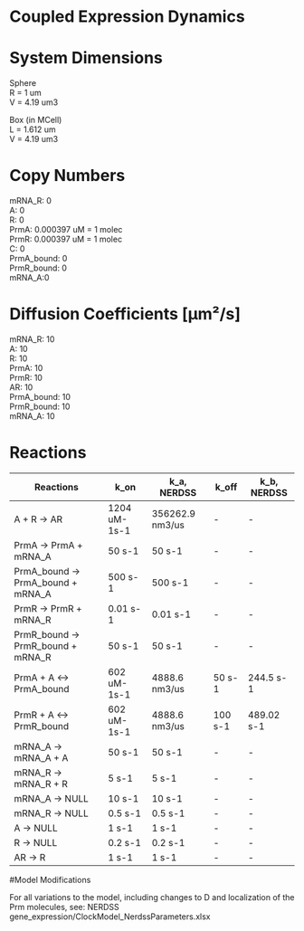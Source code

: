 # Coupled Expression Dynamics

# System Dimensions  
Sphere  
R = 1 um  
V = 4.19 um3  

Box (in MCell)  
L = 1.612 um  
V = 4.19 um3

# Copy Numbers  
mRNA_R: 0  
A: 0  
R: 0  
PrmA: 0.000397 uM = 1 molec  
PrmR: 0.000397 uM = 1 molec  
C: 0  
PrmA_bound: 0  
PrmR_bound: 0  
mRNA_A:0   

# Diffusion Coefficients [µm²/s]  
mRNA_R: 10  
A: 10  
R: 10  
PrmA: 10  
PrmR: 10  
AR: 10  
PrmA_bound: 10  
PrmR_bound: 10  
mRNA_A: 10  

# Reactions
				
| Reactions | k_on | k_a, NERDSS | k_off | k_b, NERDSS |  
| --- | --- | --- | --- | --- |  
| A + R -> AR  | 1204 uM-1s-1 | 356262.9 nm3/us | - |  -|  
| PrmA -> PrmA + mRNA_A | 50 s-1 | 50 s-1 | - | - |  
| PrmA_bound -> PrmA_bound + mRNA_A | 500 s-1 | 500 s-1 | - | - |  
| PrmR -> PrmR + mRNA_R | 0.01 s-1 | 0.01 s-1 | - | - |  
| PrmR_bound -> PrmR_bound + mRNA_R | 50 s-1 | 50 s-1 | - | - |  
| PrmA + A <-> PrmA_bound | 602 uM-1s-1 | 4888.6 nm3/us | 50 s-1 | 244.5 s-1 |  
| PrmR + A <-> PrmR_bound | 602 uM-1s-1 | 4888.6 nm3/us | 100 s-1 | 489.02 s-1 |  
| mRNA_A -> mRNA_A + A | 50 s-1 | 50 s-1 | - | - |  
| mRNA_R -> mRNA_R + R | 5 s-1 | 5 s-1 | - | - |  
| mRNA_A -> NULL | 10 s-1 | 10 s-1 | - | - |  
| mRNA_R -> NULL | 0.5 s-1 | 0.5 s-1 | - | - |  
| A -> NULL | 1 s-1 | 1 s-1 | - | - |  
| R -> NULL | 0.2 s-1 | 0.2 s-1 | - | - |  
| AR -> R | 1 s-1 | 1 s-1 | - | - |  


#Model Modifications

For all variations to the model, including changes to D and localization of the Prm molecules, see:
NERDSS gene_expression/ClockModel_NerdssParameters.xlsx


